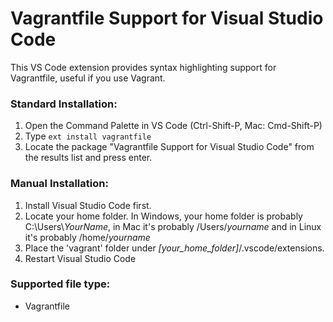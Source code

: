 # Vagrantfile Support for Visual Studio Code

This VS Code extension provides syntax highlighting support for Vagrantfile, useful if you use Vagrant.

### Standard Installation:

1. Open the Command Palette in VS Code (Ctrl-Shift-P, Mac: Cmd-Shift-P)
2. Type `ext install vagrantfile`
3. Locate the package "Vagrantfile Support for Visual Studio Code" from the results list and press enter.

### Manual Installation:

1. Install Visual Studio Code first.
2. Locate your home folder. In Windows, your home folder is probably C:\Users\\*YourName*, in Mac it's probably /Users/*yourname* and in Linux it's probably /home/*yourname*
3. Place the 'vagrant' folder under *[your_home_folder]*/.vscode/extensions.
4. Restart Visual Studio Code

### Supported file type:

* Vagrantfile